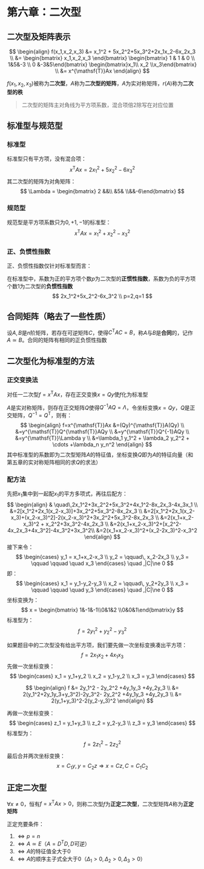 # 第六章：二次型

## 二次型及矩阵表示

$$
\begin{align}
f(x_1,x_2,x_3) &= x_1^2 + 5x_2^2+5x_3^2+2x_1x_2-6x_2x_3 \\ &=  \begin{bmatrix} x_1,x_2,x_3 \end{bmatrix} \begin{bmatrix} 1 & 1 & 0 \\ 1&5&-3 \\ 0 &-3&5\end{bmatrix} \begin{bmatrix}x_1\\ x_2 \\x_3\end{bmatrix} \\ &= x^{\mathsf{T}}Ax
\end{align}
$$

$f(x_1,x_2,x_3)$被称为**二次型**，$A$称为**二次型的矩阵**，$A$为实对称矩阵，$r(A)$称为**二次型的秩**

> 二次型的矩阵主对角线为平方项系数，混合项倍2除写在对应位置

## 标准型与规范型

### 标准型

标准型只有平方项，没有混合项：
$$
x^{\mathsf{T}}Ax = 2x_1^2+5x_2^2-6x_3^2
$$
其二次型的矩阵为对角矩阵：
$$
\Lambda = \begin{bmatrix} 2 &&\\ &5& \\&&-6\end{bmatrix}
$$

### 规范型

规范型是平方项系数只为$0,+1,-1$的标准型：
$$
x^{\mathsf{T}}Ax = x_1^2+x_2^2-x_3^2
$$

### 正、负惯性指数

正、负惯性指数仅针对标准型而言：

在标准型中，系数为正的平方项个数$p$为二次型的**正惯性指数**，系数为负的平方项个数$1$为二次型的**负惯性指数**
$$
2x_1^2+5x_2^2-6x_3^2 \\
p=2,q=1
$$

## 合同矩阵（略去了一些性质）

设$A,B$是$n$阶矩阵，若存在可逆矩阵$C$，使得$C^{\mathsf{T}}AC=B$，称$A$与$B$是**合同**的，记作$A\simeq B$。合同的矩阵有相同的正负惯性指数

## 二次型化为标准型的方法

### 正交变换法

对任一二次型$f=x^{\mathsf{T}}Ax$，存在正交变换$x=Qy$使$f$化为标准型

$A$是实对称矩阵，则存在正交矩阵$Q$使得$Q^{-1}AQ=\Lambda$，令坐标变换$x=Qy$，$Q$是正交矩阵，$Q^{-1}=Q^{\mathsf{T}}$，则有：
$$
\begin{align}
f=x^{\mathsf{T}}Ax &=(Qy)^{\mathsf{T}}A(Qy) \\
&=y^{\mathsf{T}}Q^{\mathsf{T}}AQy \\
&=y^{\mathsf{T}}Q^{-1}AQy \\
&=y^{\mathsf{T}}\Lambda y \\
&=\lambda_1 y_1^2 + \lambda_2 y_2^2 + \cdots +\lambda_n y_n^2
\end{align}
$$
其中标准型的系数即为二次型矩阵$A$的特征值，坐标变换$Q$即为$A$的特征向量（和第五章的实对称矩阵相同的求$Q$的求法）

### 配方法

先把$x_1$集中到一起配$x_1$的平方多项式，再往后配方：
$$
\begin{align}
& \quad\,2x_1^2+3x_2^2+5x_3^2+4x_1^2-8x_2x_3-4x_3x_1 \\
&=2[x_1^2+2x_1(x_2-x_3)]+3x_2^2+5x_3^2-8x_2x_3 \\
&=2[x_1^2+2x_1(x_2-x_3)+(x_2-x_3)^2]-2(x_2-x_3)^2+3x_2^2+5x_3^2-8x_2x_3 \\
&=2(x_1+x_2-x_3)^2 + x_2^2+3x_3^2-4x_2x_3 \\
&=2(x_1+x_2-x_3)^2+[x_2^2-4x_2x_3+4x_3^2]-4x_3^2+3x_3^2\\
&=2(x_1+x_2-x_3)^2+(x_2-2x_3)^2-x_3^2
\end{align}
$$
接下来令：
$$
\begin{cases}
y_1 = x_1+x_2-x_3 \\
y_2 = \qquad\, x_2-2x_3 \\
y_3 = \qquad \qquad \quad x_3
\end{cases} \quad ,|C|\ne 0
$$
即：
$$
\begin{cases}
x_1 = y_1-y_2-y_3 \\
x_2 = \qquad\, y_2+2y_3 \\
x_3 = \qquad \qquad \quad y_3
\end{cases} \quad ,|C|\ne 0
$$
坐标变换为：
$$
x = \begin{bmatrix} 1&-1&-1\\0&1&2 \\0&0&1\end{bmatrix}y
$$
标准型为：
$$
f=2y_1^2+y_2^2-y_3^2
$$



如果题目中的二次型没有给出平方项，我们要先做一次坐标变换凑出平方项：
$$
f=2x_1x_2+4x_1x_3
$$
先做一次坐标变换：
$$
\begin{cases}
x_1 = y_1+y_2 \\
x_2 = y_1-y_2 \\
x_3 = y_3
\end{cases}
$$

$$
\begin{align}
f &= 2y_1^2 - 2y_2^2 +4y_1y_3 +4y_2y_3 \\
&= 2(y_1^2+2y_1y_3+y_3^2)-2y_3^2- 2y_2^2 +4y_1y_3 +4y_2y_3 \\
&= 2(y_1+y_3)^2-2(y_2-y_3)^2
\end{align}
$$

再做一次坐标变换：
$$
\begin{cases}
z_1 = y_1+y_3 \\
z_2 = y_2-y_3 \\
z_3 = y_3
\end{cases}
$$
标准型为：
$$
f=2z_1^2-2z_2^2
$$
最后合并两次坐标变换：
$$
x=C_1y,y=C_2z \Rightarrow x=Cz,C=C_1C_2
$$

## 正定二次型

$\forall x \ne 0$，恒有$f=x^{\mathsf{T}}Ax > 0$，则称二次型$f$为**正定二次型**，二次型矩阵$A$称为**正定矩阵**

正定充要条件：

1. $\iff p=n$
2. $\iff A\simeq E$（$A=D^{\mathsf{T}}D,D$可逆）
3. $\iff A$的特征值全大于$0$
4. $\iff A$的顺序主子式全大于$0$（$\Delta_1>0,\Delta_2>0,\Delta_3>0$）











